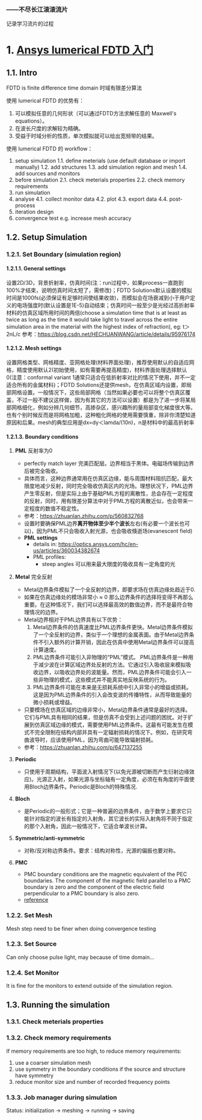 ### ——不尽长江滚滚流片

记录学习流片的过程

# 1. [Ansys lumerical FDTD 入门](https://courses.ansys.com/index.php/learning-track/ansys-lumerical-fdtd/)

## 1.1. Intro

FDTD is finite difference time domain 时域有限差分算法

使用 lumerical FDTD 的优势有：
1. 可以模拟任意的几何形状（可以通过FDTD方法求解任意的 Maxwell's equations）。
2. 在波长尺度的求解较为精确。
3. 受益于时域分析的性质，单次模拟就可以给出宽频带的结果。

使用 lumerical FDTD 的 workflow：

1. setup simulation
    1.1. define meterials (use default database or import manually)
    1.2. add structures
    1.3. add simulation region and mesh
    1.4. add sources and monitors
2. before simulation
   2.1. check meterials properties
   2.2. check memory requirements
3. run simulation
4. analyse
   4.1. collect monitor data
   4.2. plot
   4.3. export data
   4.4. post-process
5. iteration design
6. convergence test 
    e.g. increase mesh accuracy

## 1.2. Setup Simulation

### 1.2.1. Set Boundary (simulation region)

#### 1.2.1.1. General settings
设置2D/3D，背景折射率，仿真时间(注：run过程中，如果process一直跑到100%才结束，说明仿真时间太短了，需修改)；FDTD Solutions默认设置的模拟时间是1000fs(必须保证有足够时间使结果收敛)，而模拟会在场衰减到小于用户定义的电场强度时(默认设置是1E-5)自动结束；仿真时间一般至少是光经过高折射率材料的仿真区域所用时间的两倍(choose a simulation time that is at least as twice as long as the time it would take light to travel across the entire simulation area in the material with the highest index of refraction), eg: t＞2nL/c
参考：https://blog.csdn.net/HECHUANWANG/article/details/95976174

#### 1.2.1.2. Mesh settings
设置网格类型、网格精度、亚网格处理(材料界面处理)，推荐使用默认的自适应网格，精度使用默认2(初始使用，如有需要再提高精度)，材料界面处理选择默认0(注意：conformal variant 1通常只适合在低折射率对比的情况下使用，并不一定适合所有的金属材料)；FDTD Solutions还提供mesh，在仿真区域内设置，即局部网格设置。一般情况下，这些局部网格（当然如果必要也可以将整个仿真区覆盖，不过一般不建议这样做，因为有其它的方法可以设置）都是为了进一步将某局部网格细化，例如分辨几何细节，高掺杂区，感兴趣所的量局部变化梯度很大等。也有个别时候反而是将网格加粗，这种粗化网格的使用需要慎重，除非你清楚知道原因和后果。mesh的典型应用是dx=dy＜lamda/(10n)，n是材料中的最高折射率

#### 1.2.1.3. Boundary conditions
1. **PML** 反射率为0
   - perfectly match layer 完美匹配层。边界相当于黑体。电磁场传输到边界后被完全吸收。
   - 具体而言，这种边界通常用在仿真区边缘，能与周围材料阻抗匹配，最大限度地减少反射，同时完全吸收仿真区内的光场。理想状况下，PML边界产生零反射，但是实际上由于基础PML方程的离散性，总会存在一定程度的反射，同时，用有限差分算法中对于PML方程的离散近似，也会带来一定程度的数值不稳定性。
   - 参考：https://zhuanlan.zhihu.com/p/560832768
   - 设置时要确保PML边界**离开物体至少半个波长**左右(有必要一个波长也可以)，因为PML不只会吸收入射光源，也会吸收倏逝场(evanescent field)
   - **PML settings**
     - details in: https://optics.ansys.com/hc/en-us/articles/360034382674
     - PML profiles:
       - steep angles 可以用来最大限度的吸收具有一定角度的光
  
   
2. **Metal** 完全反射
   - Metal边界条件模拟了一个全反射的边界，即要求场在仿真边缘处趋近于0. 
   - 如果在仿真边缘处的模场非常小 ≈ 0 那么边界条件的选择将变得不再那么重要。在这种情况下，我们可以选择最高效的数值边界，而不是最符合物理情况的边界。
   - Metal边界相对于PML边界具有以下优势：
     1. Metal边界条件的仿真速度比PML边界条件更快。Metal边界条件模拟了一个全反射的边界，类似于一个理想的金属表面。由于Metal边界条件不引入额外的计算开销，因此在仿真中使用Metal边界条件可以提高计算速度。
     2. PML边界条件可能引入非物理的“PML”模式。 PML边界条件是一种用于减少波在计算区域边界处反射的方法。它通过引入吸收层来模拟吸收边界，以吸收边界处的波能量。然而，PML边界条件可能会引入一些非物理的模式，这些模式并不能真实地反映系统的行为。
     3. PML边界条件可能在本来是无损耗系统中引入非常小的增益或损耗。 这是因为PML边界条件的引入会改变波的传播特性，从而导致能量的微小损耗或增益。
    - 只要模场在仿真区域的边缘非常小，Metal边界条件通常是最好的选择。它们与PML具有相同的结果，但是仿真不会受到上述问题的困扰。对于扩展到仿真区域边缘的模式，需要使用PML边界条件。这最有可能发生在模式不完全限制在结构内部并具有一定辐射损耗的情况下。例如，在研究弯曲波导时，应该使用PML，因为弯曲可能导致辐射损耗。
    - 参考：https://zhuanlan.zhihu.com/p/647137255

3. **Periodic** 
   - 只使用于周期结构，平面波入射情况下(以免光源被切断而产生衍射边缘效应)。光源正入射，如果光源与坐标轴有一定角度，必须在有角度的平面使用Bloch边界条件。Periodic是Bloch的特殊情况.

4. **Bloch**
   - 是Periodic的一般形式；它是一种普遍的边界条件，由于数学上要求它只能针对指定的波长有指定的入射角，其它波长的实际入射角将不同于指定的那个入射角，因此一般情况下，它适合单波长计算。

5. **Symmetric/anti-symmetric**
   - 对称/反对称边界条件。要求：结构对称性，光源的偏振也要对称。

6. **PMC**
   - PMC boundary conditions are the magnetic equivalent of the PEC boundaries. The component of the magnetic field parallel to a PMC boundary is zero and the component of the electric field perpendicular to a PMC boundary is also zero.
   - [reference](https://optics.ansys.com/hc/en-us/articles/360045467453-Simulation-Tips-Accuracy-and-Performance-Tips-Boundary-Conditions)

### 1.2.2. Set Mesh
Mesh step need to be finer when doing convergence testing

### 1.2.3. Set Source
Can only choose pulse light, may because of time domain...

### 1.2.4. Set Monitor
It is fine for the monitors to extend outside of the simulation region.

## 1.3. Running the simulation

### 1.3.1. Check meterials properties

### 1.3.2. Check memory requirements
If memory requirements are too high, to reduce memory requirements:
   1. use a coarser simulation mesh
   2. use symmetry in the boundary conditions if the source and structure have symmetry
   3. reduce monitor size and number of recorded frequency points

### 1.3.3. Job manager during simulation
Status: initialization -> meshing -> running -> saving
